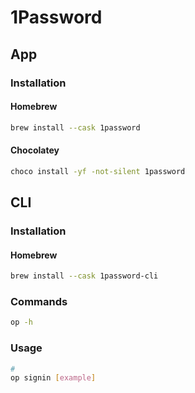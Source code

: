 # 1Password

<!--
https://support.1password.com/command-line-reference/

https://github.com/nuxsmin/sysPass
-->

## App

### Installation

#### Homebrew

```sh
brew install --cask 1password
```

#### Chocolatey

```sh
choco install -yf -not-silent 1password
```

## CLI

### Installation

#### Homebrew

```sh
brew install --cask 1password-cli
```

### Commands

```sh
op -h
```

### Usage

```sh
#
op signin [example]
```
